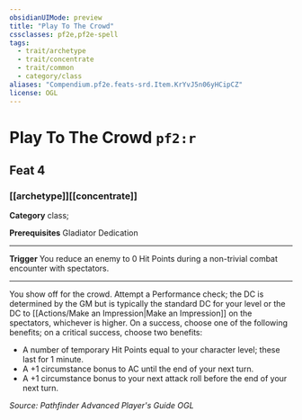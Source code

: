 ```yaml
---
obsidianUIMode: preview
title: "Play To The Crowd"
cssclasses: pf2e,pf2e-spell
tags:
  - trait/archetype
  - trait/concentrate
  - trait/common
  - category/class
aliases: "Compendium.pf2e.feats-srd.Item.KrYvJ5n06yHCipCZ"
license: OGL
---
```

# Play To The Crowd `pf2:r`
## Feat 4
### [[archetype]][[concentrate]]

**Category** class; 



**Prerequisites** Gladiator Dedication
* * *
**Trigger** You reduce an enemy to 0 Hit Points during a non-trivial combat encounter with spectators.

* * *

You show off for the crowd. Attempt a Performance check; the DC is determined by the GM but is typically the standard DC for your level or the DC to [[Actions/Make an Impression|Make an Impression]] on the spectators, whichever is higher. On a success, choose one of the following benefits; on a critical success, choose two benefits:

*   A number of temporary Hit Points equal to your character level; these last for 1 minute.
*   A +1 circumstance bonus to AC until the end of your next turn.
*   A +1 circumstance bonus to your next attack roll before the end of your next turn.

*Source: Pathfinder Advanced Player's Guide*
*OGL*
